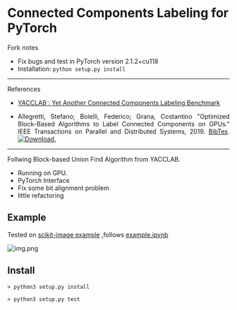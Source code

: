 # Connected Components Labeling for PyTorch

Fork notes
- Fix bugs and test in PyTorch version 2.1.2+cu118
- Installation: `python setup.py install`  

<hr>

References
- [YACCLAB : Yet Another Connected Components Labeling Benchmark](https://github.com/prittt/YACCLAB)

- <p align="justify"> Allegretti, Stefano; Bolelli, Federico; Grana, Costantino "Optimized Block-Based Algorithms to Label Connected Components on GPUs." IEEE Transactions on Parallel and Distributed Systems, 2019. <a title="BibTex" href="http://imagelab.ing.unimore.it/files2/yacclab/YACCLAB_TPDS2019_BibTex.html">BibTex</a>. <a title="Download" href="https://iris.unimore.it/retrieve/handle/11380/1179616/225393/2018_TPDS_Optimized_Block_Based_Algorithms_to_Label_Connected_Components_on_GPUs.pdf"><img src="https://raw.githubusercontent.com/prittt/YACCLAB/master/doc/pdf_logo.png" alt="Download." /></a></p>

<hr>

Follwing Block-based Union Find Algorithm from YACCLAB.

 - Running on GPU.
 - PyTorch Interface
 - Fix some bit alignment problem
 - little refactoring


## Example

Tested on [scikit-image example](https://scikit-image.org/docs/dev/auto_examples/segmentation/plot_label.html) ,follows [example.ipynb](example.ipynb)

![img.png](https://user-images.githubusercontent.com/18730255/95699234-e60daa80-0c7e-11eb-9a1d-6059586c1899.png)

## Install

```
> python3 setup.py install

> python3 setup.py test
```
